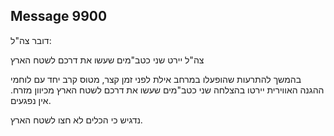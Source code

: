## Message 9900

דובר צה"ל:

צה"ל יירט שני כטב"מים שעשו את דרכם לשטח הארץ

בהמשך להתרעות שהופעלו במרחב אילת לפני זמן קצר, מטוס קרב יחד עם לוחמי ההגנה האווירית יירטו בהצלחה שני כטב"מים שעשו את דרכם לשטח הארץ מכיוון מזרח. אין נפגעים.

נדגיש כי הכלים לא חצו לשטח הארץ.

